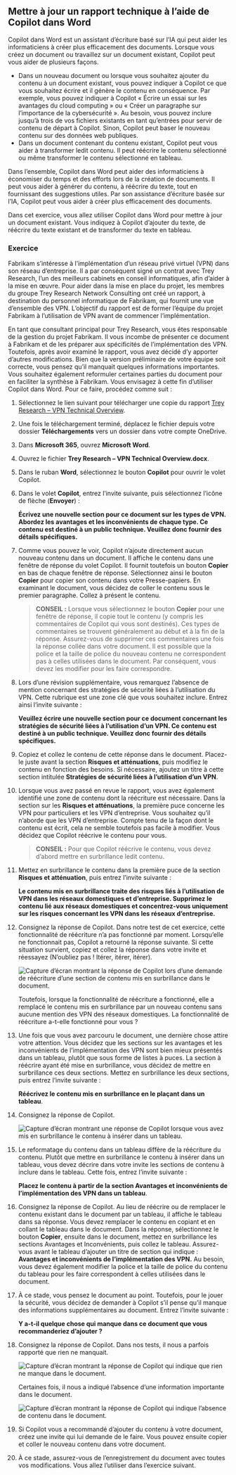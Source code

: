 
Mettre à jour un rapport technique à l’aide de Copilot dans Word
---
Copilot dans Word est un assistant d’écriture basé sur l’IA qui peut aider les informaticiens à créer plus efficacement des documents. Lorsque vous créez un document ou travaillez sur un document existant, Copilot peut vous aider de plusieurs façons.

 -  Dans un nouveau document ou lorsque vous souhaitez ajouter du contenu à un document existant, vous pouvez indiquer à Copilot ce que vous souhaitez écrire et il génère le contenu en conséquence. Par exemple, vous pouvez indiquer à Copilot « Écrire un essai sur les avantages du cloud computing » ou « Créer un paragraphe sur l’importance de la cybersécurité ». Au besoin, vous pouvez inclure jusqu’à trois de vos fichiers existants en tant qu’entrées pour servir de contenu de départ à Copilot. Sinon, Copilot peut baser le nouveau contenu sur des données web publiques.
 -  Dans un document contenant du contenu existant, Copilot peut vous aider à transformer ledit contenu. Il peut réécrire le contenu sélectionné ou même transformer le contenu sélectionné en tableau.

Dans l’ensemble, Copilot dans Word peut aider des informaticiens à économiser du temps et des efforts lors de la création de documents. Il peut vous aider à générer du contenu, à réécrire du texte, tout en fournissant des suggestions utiles. Par son assistance d’écriture basée sur l’IA, Copilot peut vous aider à créer plus efficacement des documents.

Dans cet exercice, vous allez utiliser Copilot dans Word pour mettre à jour un document existant. Vous indiquez à Copilot d’ajouter du texte, de réécrire du texte existant et de transformer du texte en tableau.

### Exercice

Fabrikam s’intéresse à l’implémentation d’un réseau privé virtuel (VPN) dans son réseau d’entreprise. Il a par conséquent signé un contrat avec Trey Research, l’un des meilleurs cabinets en conseil informatiques, afin d’aider à la mise en œuvre. Pour aider dans la mise en place du projet, les membres du groupe Trey Research Network Consulting ont créé un rapport, à destination du personnel informatique de Fabrikam, qui fournit une vue d’ensemble des VPN. L’objectif du rapport est de former l’équipe du projet Fabrikam à l’utilisation de VPN avant de commencer l’implémentation.

En tant que consultant principal pour Trey Research, vous êtes responsable de la gestion du projet Fabrikam. Il vous incombe de présenter ce document à Fabrikam et de les préparer aux spécificités de l’implémentation des VPN. Toutefois, après avoir examiné le rapport, vous avez décidé d’y apporter d’autres modifications. Bien que la version préliminaire de votre équipe soit correcte, vous pensez qu’il manquait quelques informations importantes. Vous souhaitez également reformuler certaines parties du document pour en faciliter la synthèse à Fabrikam. Vous envisagez à cette fin d’utiliser Copilot dans Word. Pour ce faire, procédez comme suit :

1.  Sélectionnez le lien suivant pour télécharger une copie du rapport [Trey Research – VPN Technical Overview](https://edxinteractivepage.blob.core.windows.net/ms-4004/Trey%20Research%20-%20VPN%20Technical%20Overview.docx).
2.  Une fois le téléchargement terminé, déplacez le fichier depuis votre dossier **Téléchargements** vers un dossier dans votre compte OneDrive.
3.  Dans **Microsoft 365**, ouvrez **Microsoft Word**.
4.  Ouvrez le fichier **Trey Research – VPN Technical Overview.docx**.
5.  Dans le ruban **Word**, sélectionnez le bouton **Copilot** pour ouvrir le volet Copilot.
6.  Dans le volet **Copilot**, entrez l’invite suivante, puis sélectionnez l’icône de flèche (**Envoyer**) :
    
    **Écrivez une nouvelle section pour ce document sur les types de VPN. Abordez les avantages et les inconvénients de chaque type. Ce contenu est destiné à un public technique. Veuillez donc fournir des détails spécifiques.**
7.  Comme vous pouvez le voir, Copilot n’ajoute directement aucun nouveau contenu dans un document. Il affiche le contenu dans une fenêtre de réponse du volet Copilot. Il fournit toutefois un bouton **Copier** en bas de chaque fenêtre de réponse. Sélectionnez ainsi le bouton **Copier** pour copier son contenu dans votre Presse-papiers. En examinant le document, vous décidez de coller le contenu sous le premier paragraphe. Collez à présent le contenu.
    
    > **CONSEIL :** Lorsque vous sélectionnez le bouton **Copier** pour une fenêtre de réponse, il copie tout le contenu (y compris les commentaires de Copilot qui vous sont destinés). Ces types de commentaires se trouvent généralement au début et à la fin de la réponse. Assurez-vous de supprimer ces commentaires une fois la réponse collée dans votre document. Il est possible que la police et la taille de police du nouveau contenu ne correspondent pas à celles utilisées dans le document. Par conséquent, vous devez les modifier pour les faire correspondre.

8.  Lors d’une révision supplémentaire, vous remarquez l’absence de mention concernant des stratégies de sécurité liées à l’utilisation du VPN. Cette rubrique est une zone clé que vous souhaitez inclure. Entrez ainsi l’invite suivante :
    
    **Veuillez écrire une nouvelle section pour ce document concernant les stratégies de sécurité liées à l’utilisation d’un VPN. Ce contenu est destiné à un public technique. Veuillez donc fournir des détails spécifiques.**
9.  Copiez et collez le contenu de cette réponse dans le document. Placez-le juste avant la section **Risques et atténuations**, puis modifiez le contenu en fonction des besoins. Si nécessaire, ajoutez un titre à cette section intitulée **Stratégies de sécurité liées à l’utilisation d’un VPN**.
10. Lorsque vous avez passé en revue le rapport, vous avez également identifié une zone de contenu dont la réécriture est nécessaire. Dans la section sur les **Risques et atténuations**, la première puce concerne les VPN pour particuliers et les VPN d’entreprise. Vous souhaitez qu’il n’aborde que les VPN d’entreprise. Compte tenu de la façon dont le contenu est écrit, cela ne semble toutefois pas facile à modifier. Vous décidez que Copilot réécrive le contenu pour vous.
    
    > **CONSEIL :** Pour que Copilot réécrive le contenu, vous devez d’abord mettre en surbrillance ledit contenu.
    
11. Mettez en surbrillance le contenu dans la première puce de la section **Risques et atténuation**, puis entrez l’invite suivante :
    
    **Le contenu mis en surbrillance traite des risques liés à l’utilisation de VPN dans les réseaux domestiques et d’entreprise. Supprimez le contenu lié aux réseaux domestiques et concentrez-vous uniquement sur les risques concernant les VPN dans les réseaux d’entreprise.** 
12. Consignez la réponse de Copilot. Dans notre test de cet exercice, cette fonctionnalité de réécriture n’a pas fonctionné par moment. Lorsqu’elle ne fonctionnait pas, Copilot a retourné la réponse suivante. Si cette situation survient, copiez et collez la réponse dans votre invite et réessayez (N’oubliez pas ! Itérer, itérer, itérer).

    ![Capture d’écran montrant la réponse de Copilot lors d’une demande de réécriture d’une section de contenu mis en surbrillance dans le document.](../media/copilot-word-rewrite-message-6814b109.png)
    
    
    Toutefois, lorsque la fonctionnalité de réécriture a fonctionné, elle a remplacé le contenu mis en surbrillance par un nouveau contenu sans aucune mention des VPN des réseaux domestiques. La fonctionnalité de réécriture a-t-elle fonctionné pour vous ?
14. Une fois que vous avez parcouru le document, une dernière chose attire votre attention. Vous décidez que les sections sur les avantages et les inconvénients de l’implémentation des VPN sont bien mieux présentés dans un tableau, plutôt que sous forme de listes à puces. La section à réécrire ayant été mise en surbrillance, vous décidez de mettre en surbrillance ces deux sections. Mettez en surbrillance les deux sections, puis entrez l’invite suivante :
    
    **Réécrivez le contenu mis en surbrillance en le plaçant dans un tableau**.
15. Consignez la réponse de Copilot.

    ![Capture d’écran montrant une réponse de Copilot lorsque vous avez mis en surbrillance le contenu à insérer dans un tableau.](../media/copilot-word-table-message-04366b21.png)
    
16. Le reformatage du contenu dans un tableau diffère de la réécriture du contenu. Plutôt que mettre en surbrillance le contenu à insérer dans un tableau, vous devez décrire dans votre invite les sections de contenu à inclure dans le tableau. Cette fois, entrez l’invite suivante :
    
    **Placez le contenu à partir de la section Avantages et inconvénients de l’implémentation des VPN dans un tableau**.
17. Consignez la réponse de Copilot. Au lieu de réécrire ou de remplacer le contenu existant dans le document par un tableau, il affiche le tableau dans sa réponse. Vous devez remplacer le contenu en copiant et en collant le tableau dans le document. Dans la réponse, sélectionnez le bouton **Copier**, ensuite dans le document, mettez en surbrillance les sections Avantages et Inconvénients, puis collez le tableau. Assurez-vous avant le tableau d’ajouter un titre de section qui indique : **Avantages et inconvénients de l’implémentation des VPN.** Au besoin, vous devez également modifier la police et la taille de police du contenu du tableau pour les faire correspondent à celles utilisées dans le document.
18. À ce stade, vous pensez le document au point. Toutefois, pour le jouer la sécurité, vous décidez de demander à Copilot s’il pense qu’il manque des informations supplémentaires au document. Entrez l’invite suivante :
    
    **Y a-t-il quelque chose qui manque dans ce document que vous recommanderiez d’ajouter ?**
19. Consignez la réponse de Copilot. Dans nos tests, il nous a parfois rapporté que rien ne manquait.

    ![Capture d’écran montrant la réponse de Copilot qui indique que rien ne manque dans le document.](../media/copilot-word-missing-message-c39cf0e6.png)
    
    
    Certaines fois, il nous a indiqué l’absence d’une information importante dans le document.
    
    ![Capture d’écran montrant la réponse de Copilot qui indique l’absence de contenu dans le document.](../media/copilot-word-add-more-message-f0e586c3.png)
    
19. Si Copilot vous a recommandé d’ajouter du contenu à votre document, créez une invite qui lui demande de le faire. Vous pouvez ensuite copier et coller le nouveau contenu dans votre document.
20. À ce stade, assurez-vous de l’enregistrement du document avec toutes vos modifications. Vous allez l’utiliser dans l’exercice suivant.
